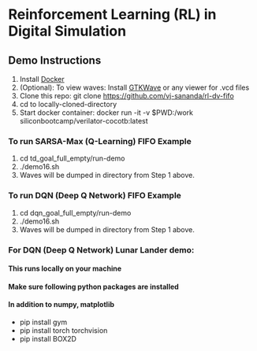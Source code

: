 # Reinforcement Learning (RL) in Digital Simulation

## Demo Instructions

1. Install [Docker](https://www.docker.com/products/docker-desktop) 
2. (Optional): To view waves: Install [GTKWave](http://gtkwave.sourceforge.net) or any viewer for .vcd files
3. Clone this repo: git clone https://github.com/vj-sananda/rl-dv-fifo
4. cd to locally-cloned-directory
5. Start docker container: docker run -it -v $PWD:/work siliconbootcamp/verilator-cocotb:latest

### To run SARSA-Max (Q-Learning) FIFO Example
1. cd td_goal_full_empty/run-demo
2. ./demo16.sh
3. Waves will be dumped in directory from Step 1 above. 

### To run DQN (Deep Q Network) FIFO Example
1. cd dqn_goal_full_empty/run-demo
2. ./demo16.sh
3. Waves will be dumped in directory from Step 1 above. 

### For DQN (Deep Q Network) Lunar Lander demo:
#### This runs locally on your machine
#### Make sure following python packages are installed
#### In addition to numpy, matplotlib
* pip install gym
* pip install torch torchvision
* pip install BOX2D

